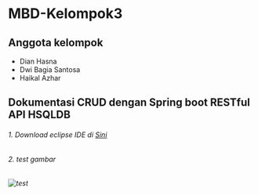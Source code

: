 # MBD-Kelompok3

## Anggota kelompok
- Dian Hasna
- Dwi Bagia Santosa
- Haikal Azhar

## Dokumentasi CRUD dengan Spring boot RESTful API HSQLDB

###### 1. Download eclipse IDE di [Sini](https://www.postman.com/downloads/)
###### 2. test gambar
###### ![test](https://www.google.com/imgres?imgurl=https%3A%2F%2Fawsimages.detik.net.id%2Fcommunity%2Fmedia%2Fvisual%2F2022%2F11%2F03%2Fgambar-dekoratif-2.jpeg%3Fw%3D1200&imgrefurl=https%3A%2F%2Fwww.detik.com%2Fedu%2Fdetikpedia%2Fd-6385765%2Fapa-itu-gambar-dekoratif-begini-penjelasan-lengkapnya&tbnid=kFhw7R9xpQ9byM&vet=12ahUKEwiH5KTUzIX8AhVLKbcAHTvvA1IQMygBegUIARDEAQ..i&docid=Oq1aue4dmxgUEM&w=1200&h=800&q=gambar&ved=2ahUKEwiH5KTUzIX8AhVLKbcAHTvvA1IQMygBegUIARDEAQ)
